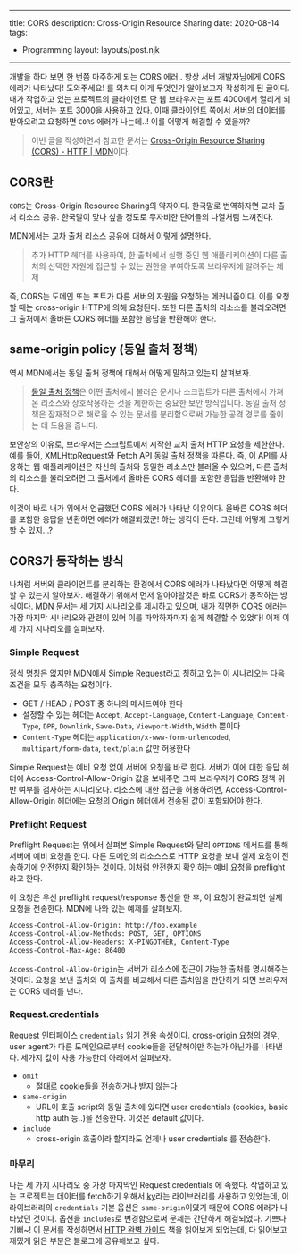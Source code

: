 ---
title: CORS
description: Cross-Origin Resource Sharing
date: 2020-08-14
tags:
  - Programming
layout: layouts/post.njk
------

개발을 하다 보면 한 번쯤 마주하게 되는 CORS 에러.. 항상 서버 개발자님에게 CORS 에러가 나타났다! 도와주세요! 를 외치다 이게 무엇인가 알아보고자 작성하게 된 글이다. 내가 작업하고 있는 프로젝트의 클라이언트 단 웹 브라우저는 포트 4000에서 열리게 되어있고, 서버는 포트 3000을 사용하고 있다. 이때 클라이언트 쪽에서 서버의 데이터를 받아오려고 요청하면 `CORS` 에러가 나는데..! 이를 어떻게 해결할 수 있을까?

> 이번 글을 작성하면서 참고한 문서는 [Cross-Origin Resource Sharing (CORS) - HTTP | MDN](https://developer.mozilla.org/en-US/docs/Web/HTTP/CORS)이다.

##  CORS란
`CORS`는 Cross-Origin Resource Sharing의 약자이다. 한국말로 번역하자면 교차 출처 리소스 공유. 한국말이 맞나 싶을 정도로 무자비한 단어들의 나열처럼 느껴진다.

MDN에서는 교차 출처 리소스 공유에 대해서 이렇게 설명한다.

> 추가 HTTP 헤더를 사용하여, 한 출처에서 실행 중인 웹 애플리케이션이 다른 출처의 선택한 자원에 접근할 수 있는 권한을 부여하도록 브라우저에 알려주는 체제

즉, CORS는 도메인 또는 포트가 다른 서버의 자원을 요청하는 메커니즘이다.  이를 요청할 때는 cross-origin HTTP에 의해 요청된다. 또한 다른 출처의 리소스를 불러오려면 그 출처에서 올바른 CORS 헤더를 포함한 응답을 반환해야 한다.

## same-origin policy (동일 출처 정책)
역시 MDN에서는 동일 출처 정책에 대해서 어떻게 말하고 있는지 살펴보자.

> [동일 출처 정책](https://developer.mozilla.org/en-US/docs/Web/Security/Same-origin_policy)은 어떤  출처에서 불러온 문서나 스크립트가 다른 출처에서 가져온 리소스와 상호작용하는 것을 제한하는 중요한 보안 방식입니다. 동일 출처 정책은 잠재적으로 해로울 수 있는 문서를 분리함으로써 가능한 공격 경로를 줄이는 데 도움을 줍니다.

보안상의 이유로, 브라우저는 스크립트에서 시작한 교차 출처 HTTP 요청을 제한한다. 예를 들어, XMLHttpRequest와  Fetch API 동일 출처 정책을 따른다. 즉, 이 API를 사용하는 웹 애플리케이션은 자신의 출처와 동일한 리소스만 불러올 수 있으며, 다른 출처의 리소스를 불러오려면 그 출처에서 올바른 CORS 헤더를 포함한 응답을 반환해야 한다.

이것이 바로 내가 위에서 언급했던 CORS 에러가 나타난 이유이다. 올바른 CORS 헤더를 포함한 응답을 반환하면 에러가 해결되겠군! 하는 생각이 든다. 그런데 어떻게 그렇게 할 수 있지…?

## CORS가 동작하는 방식
나처럼 서버와 클라이언트를 분리하는 환경에서  CORS 에러가 나타났다면 어떻게 해결할 수 있는지 알아보자. 해결하기 위해서 먼저 알아야할것은 바로 CORS가 동작하는 방식이다. MDN 문서는 세 가지 시나리오를 제시하고 있으며, 내가 직면한 CORS 에러는 가장 마지막 시나리오와 관련이 있어 이를 파악하자마자 쉽게 해결할 수 있었다! 이제 이 세 가지 시나리오를 살펴보자. 

### Simple Request
 정식 명칭은 없지만 MDN에서 Simple Request라고 칭하고 있는 이 시나리오는 다음 조건을 모두 충족하는 요청이다. 

- GET / HEAD / POST 중 하나의 메서드여야 한다
- 설정할 수 있는 헤더는 `Accept`,  `Accept-Language`, `Content-Language`, `Content-Type`, `DPR`, `Downlink`, `Save-Data`, `Viewport-Width`, `Width` 뿐이다
- `Content-Type` 헤더는 `application/x-www-form-urlencoded`, `multipart/form-data`, `text/plain` 값만 허용한다

Simple Request는 예비 요청 없이 서버에 요청을 바로 한다. 서버가 이에 대한 응답 헤더에 Access-Control-Allow-Origin 값을 보내주면 그때 브라우저가 CORS 정책 위반 여부를 검사하는 시나리오다. 리소스에 대한 접근을 허용하려면, Access-Control-Allow-Origin 헤더에는 요청의 Origin 헤더에서 전송된 값이 포함되어야 한다.

### Preflight Request
Preflight Request는 위에서 살펴본 Simple Request와 달리 `OPTIONS` 메서드를 통해 서버에 예비 요청을 한다. 다른 도메인의 리소스스로 HTTP 요청을 보내 실제 요청이 전송하기에 안전한지 확인하는 것이다. 이처럼 안전한지 확인하는 예비 요청을 preflight 라고 한다. 

이 요청은 우선 preflight request/response 통신을 한 후, 이 요청이 완료되면 실제 요청을 전송한다.  MDN에 나와 있는 예제를 살펴보자. 

```bash
Access-Control-Allow-Origin: http://foo.example
Access-Control-Allow-Methods: POST, GET, OPTIONS
Access-Control-Allow-Headers: X-PINGOTHER, Content-Type
Access-Control-Max-Age: 86400
```

`Access-Control-Allow-Origin`는 서버가 리소스에 접근이 가능한 출처를 명시해주는 것이다. 요청을 보낸 출처와 이 출처를 비교해서 다른 출처임을 판단하게 되면 브라우저는 CORS 에러를 낸다.

### Request.credentials
Request 인터페이스 `credentials` 읽기 전용 속성이다. cross-origin 요청의 경우, user agent가 다른 도메인으로부터 cookie들을 전달해야만 하는가 아닌가를 나타낸다. 세가지 값이 사용 가능한데 아래에서 살펴보자.

- `omit` 
	- 절대로 cookie들을 전송하거나 받지 않는다
- `same-origin`
	- URL이 호출 script와 동일 출처에 있다면 user credentials (cookies, basic http auth 등..)을 전송한다. 이것은 default 값이다.
- `include`
	- cross-origin 호출이라 할지라도 언제나 user credentials 를 전송한다.

### 마무리
나는 세 가지 시나리오 중 가장 마지막인 Request.credentials 에 속했다. 작업하고 있는 프로젝트는 데이터를 fetch하기 위해서 [ky](https://github.com/sindresorhus/ky)라는 라이브러리를 사용하고 있었는데, 이 라이브러리의 `credentials`  기본 옵션은 `same-origin`이였기 때문에 CORS 에러가 나타났던 것이다. 옵션을 `includes`로 변경함으로써 문제는 간단하게 해결되었다. 기쁘다 기뻐~! 이 문서를 작성하면서 [HTTP 완벽 가이드](http://www.yes24.com/Product/Goods/15381085) 책을 읽어보게 되었는데, 다 읽어보고 재밌게 읽은 부분은 블로그에 공유해보고 싶다. 
